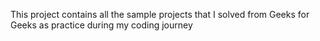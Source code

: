 This project contains all the sample projects that I solved from Geeks for Geeks as practice during my coding journey 
